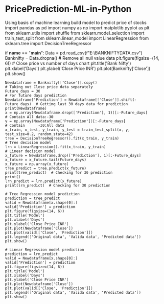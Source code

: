# PricePrediction-ML-in-Python
Using basis of machine learning build model to predict price of stocks
import pandas as pd
import numpy as np
import matplotlib.pyplot as plt
from sklearn.utils import shuffle
from sklearn.model_selection import train_test_split
from sklearn.linear_model import LinearRegression
from sklearn.tree import DecisionTreeRegressor


if __name__ == "__main__":
    Data = pd.read_csv(f"E:\BANKNIFTYDATA.csv")
    Banknifty = Data.dropna()                                               # Remove all null value data
    plt.figure(figsize=(14, 6))                                             # Close price vs number of days chart
    plt.title('Bank Nifty')
    plt.xlabel('Days')
    plt.ylabel('Close Price INR')
    plt.plot(Banknifty['Close'])
    plt.show()

    Newdataframe = Banknifty[['Close']].copy()                                # Taking out Close price data separately
    Future_days = 30                                                          # For future days prediction
    Newdataframe['Prediction'] = Newdataframe[['Close']].shift(-Future_days)  # Getting last 30 days data for prediction
    print(Newdataframe)
    x = np.array(Newdataframe.drop(['Prediction'], 1))[:-Future_days]         # Contain All data:-30
    y = np.array(Newdataframe['Prediction'])[:-Future_days]                   # Contain      -30:All data
    x_train, x_test, y_train, y_test = train_test_split(x, y, test_size=0.2, random_state=42)
    tree = DecisionTreeRegressor().fit(x_train, y_train)                      # Tree decision model
    lrn = LinearRegression().fit(x_train, y_train)                            # Linear decision model
    x_future = Newdataframe.drop(['Prediction'], 1)[:-Future_days]
    x_future = x_future.tail(Future_days)
    x_future = np.array(x_future)
    tree_predict = tree.predict(x_future)
    print(tree_predict)  # Checking for 30 prediction
    print()
    lrn_predict = lrn.predict(x_future)
    print(lrn_predict)  # Checking for 30 prediction

    # Tree Regression model prediction
    prediction = tree_predict
    valid = Newdataframe[x.shape[0]:]
    valid['Prediction'] = prediction
    plt.figure(figsize=(14, 6))
    plt.title('Model')
    plt.xlabel('Days')
    plt.ylabel('Close Price INR')
    plt.plot(Newdataframe['Close'])
    plt.plot(valid[['Close', 'Prediction']])
    plt.legend(['Original data', 'Valida data', 'Predicted data'])
    plt.show()

    # Linear Regression model prediction
    prediction = lrn_predict
    valid = Newdataframe[x.shape[0]:]
    valid['Prediction'] = prediction
    plt.figure(figsize=(14, 6))
    plt.title('Model')
    plt.xlabel('Days')
    plt.ylabel('Close Price INR')
    plt.plot(Newdataframe['Close'])
    plt.plot(valid[['Close', 'Prediction']])
    plt.legend(['Original data', 'Valida data', 'Predicted data'])
    plt.show()

